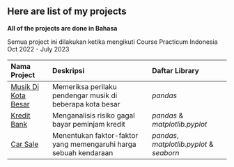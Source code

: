 ## Here are list of my projects

**All of the projects are done in Bahasa**

Semua project ini dilakukan ketika mengikuti Course Practicum Indonesia Oct 2022 - July 2023

| Nama Project                    | Deskripsi                       | Daftar Library                     |
| :------------------------------ | :------------------------------ |:------------------------------|
| [Musik Di Kota Besar](musik_kota_besar)         | Memeriksa perilaku pendengar musik di beberapa kota besar | *pandas*        |
[Kredit Bank](credit_scoring) | Menganalisis risiko gagal bayar peminjam kredit | *pandas* & *matplotlib.pyplot*
[Car Sale](car_sale) | Menentukan faktor-faktor yang memengaruhi harga sebuah kendaraan | *pandas*, *matplotlib.pyplot* & *seaborn*
